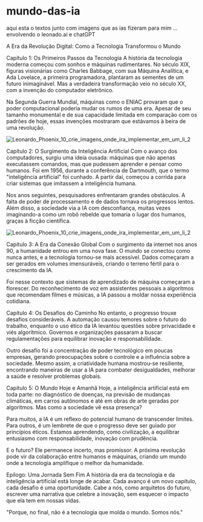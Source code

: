 # mundo-das-ia

aqui esta o textos junto com imagens que as ias fizeram para mim ... envolvendo o leonado.ai e chatGPT

A Era da Revolução Digital: Como a Tecnologia Transformou o Mundo

Capítulo 1: Os Primeiros Passos da Tecnologia
A história da tecnologia moderna começou com sonhos e máquinas rudimentares. No século XIX, figuras visionárias como Charles Babbage, com sua Máquina Analítica, e Ada Lovelace, a primeira programadora, plantaram as sementes de um futuro inimaginável. Mas a verdadeira transformação veio no século XX, com a invenção do computador eletrônico.

Na Segunda Guerra Mundial, máquinas como o ENIAC provaram que o poder computacional poderia mudar os rumos de uma era. Apesar de seu tamanho monumental e de sua capacidade limitada em comparação com os padrões de hoje, essas invenções mostraram que estávamos à beira de uma revolução.

![Leonardo_Phoenix_10_crie_imagens_onde_ira_implementar_em_um_li_2](https://github.com/user-attachments/assets/ea51dabc-d566-4feb-a5f0-bc1efcef8a61)

Capítulo 2: O Surgimento da Inteligência Artificial
Com o avanço dos computadores, surgiu uma ideia ousada: máquinas que não apenas executassem comandos, mas que pudessem aprender e pensar como humanos. Foi em 1956, durante a conferência de Dartmouth, que o termo "inteligência artificial" foi cunhado. A partir daí, começou a corrida para criar sistemas que imitassem a inteligência humana.

Nos anos seguintes, pesquisadores enfrentaram grandes obstáculos. A falta de poder de processamento e de dados tornava os progressos lentos. Além disso, a sociedade via a IA com desconfiança, muitas vezes imaginando-a como um robô rebelde que tomaria o lugar dos humanos, graças à ficção científica.

![Leonardo_Phoenix_10_crie_imagens_onde_ira_implementar_em_um_li_2](https://github.com/user-attachments/assets/1ca92487-6b4c-482c-a105-da1c9da641d6)

Capítulo 3: A Era da Conexão Global
Com o surgimento da internet nos anos 90, a humanidade entrou em uma nova fase. O mundo se conectou como nunca antes, e a tecnologia tornou-se mais acessível. Dados começaram a ser gerados em volumes imensuráveis, criando o terreno fértil para o crescimento da IA.

Foi nesse contexto que sistemas de aprendizado de máquina começaram a florescer. Do reconhecimento de voz em assistentes pessoais a algoritmos que recomendam filmes e músicas, a IA passou a moldar nossa experiência cotidiana.

Capítulo 4: Os Desafios do Caminho
No entanto, o progresso trouxe desafios consideráveis. A automação causou temores sobre o futuro do trabalho, enquanto o uso ético da IA levantou questões sobre privacidade e viés algorítmico. Governos e organizações passaram a buscar regulamentações para equilibrar inovação e responsabilidade.

Outro desafio foi a concentração de poder tecnológico em poucas empresas, gerando preocupações sobre o controle e a influência sobre a sociedade. Mesmo assim, a criatividade humana mostrou-se resiliente, encontrando maneiras de usar a IA para combater desigualdades, melhorar a saúde e resolver problemas globais.

Capítulo 5: O Mundo Hoje e Amanhã
Hoje, a inteligência artificial está em toda parte: no diagnóstico de doenças, na previsão de mudanças climáticas, em carros autônomos e até em obras de arte geradas por algoritmos. Mas como a sociedade vê essa presença?

Para muitos, a IA é um reflexo do potencial humano de transcender limites. Para outros, é um lembrete de que o progresso deve ser guiado por princípios éticos. Estamos aprendendo, como civilização, a equilibrar entusiasmo com responsabilidade, inovação com prudência.

E o futuro? Ele permanece incerto, mas promissor. A próxima revolução pode vir da colaboração entre humanos e máquinas, criando um mundo onde a tecnologia amplifique o melhor da humanidade.

Epílogo: Uma Jornada Sem Fim
A história da era da tecnologia e da inteligência artificial está longe de acabar. Cada avanço é um novo capítulo, cada desafio é uma oportunidade. Cabe a nós, como arquitetos do futuro, escrever uma narrativa que celebre a inovação, sem esquecer o impacto que ela tem em nossas vidas.

"Porque, no final, não é a tecnologia que molda o mundo. Somos nós."
